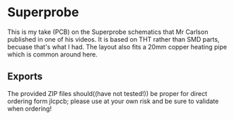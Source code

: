 # Superprobe

This is my take (PCB) on the Superprobe schematics that Mr Carlson published in one of his videos. It is based on THT rather than SMD parts, becuase that's what I had. The layout also fits a 20mm copper heating pipe which is common around here.


## Exports

The provided ZIP files should((have not tested!)) be proper for direct ordering form jlcpcb; please use at your own risk and be sure to validate when ordering!
